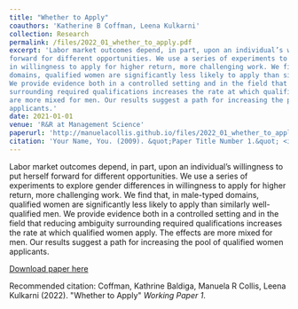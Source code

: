 ```yaml
---
title: "Whether to Apply"
coauthors: 'Katherine B Coffman, Leena Kulkarni'
collection: Research
permalink: /files/2022_01_whether_to_apply.pdf
excerpt: 'Labor market outcomes depend, in part, upon an individual’s willingness to put herself 
forward for different opportunities. We use a series of experiments to explore gender differences 
in willingness to apply for higher return, more challenging work. We find that, in male-typed 
domains, qualified women are significantly less likely to apply than similarly well-qualified men. 
We provide evidence both in a controlled setting and in the field that reducing ambiguity 
surrounding required qualifications increases the rate at which qualified women apply. The effects 
are more mixed for men. Our results suggest a path for increasing the pool of qualified women 
applicants.'
date: 2021-01-01
venue: 'R&R at Management Science'
paperurl: 'http://manuelacollis.github.io/files/2022_01_whether_to_apply.pdf'
citation: 'Your Name, You. (2009). &quot;Paper Title Number 1.&quot; <i>Journal 1</i>. 1(1).'
---
```

Labor market outcomes depend, in part, upon an individual’s willingness to put herself 
forward for different opportunities. We use a series of experiments to explore gender differences 
in willingness to apply for higher return, more challenging work. We find that, in male-typed 
domains, qualified women are significantly less likely to apply than similarly well-qualified men. 
We provide evidence both in a controlled setting and in the field that reducing ambiguity 
surrounding required qualifications increases the rate at which qualified women apply. The effects 
are more mixed for men. Our results suggest a path for increasing the pool of qualified women 
applicants.

[Download paper here](http://manuelacollis.github.io/files/2022_01_whether_to_apply.pdf)

Recommended citation: Coffman, Kathrine Baldiga, Manuela R Collis, Leena Kulkarni (2022). "Whether to Apply" <i>Working Paper 1</i>.